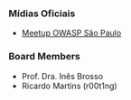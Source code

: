 ### Mídias Oficiais
* [Meetup OWASP São Paulo](https://www.meetup.com/pt-BR/OWASP-Sao-Paulo-Chapter/)

### Board Members

* Prof. Dra. Inês Brosso
* Ricardo Martins (r00t1ng)
